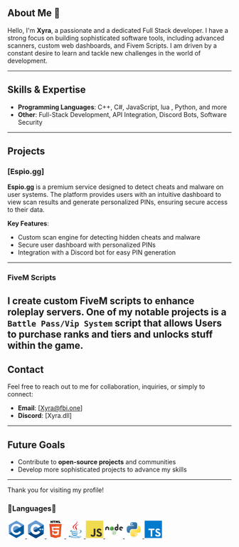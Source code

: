 ## About Me 👋

Hello, I'm **Xyra**, a passionate and a dedicated Full Stack developer. I have a strong focus on building sophisticated software tools, including advanced scanners, custom web dashboards, and Fivem Scripts. I am driven by a constant desire to learn and tackle new challenges in the world of development.

---

## Skills & Expertise

- **Programming Languages**: C++, C#, JavaScript, lua , Python, and more
- **Other**: Full-Stack Development, API Integration, Discord Bots, Software Security

---

## Projects

### [Espio.gg]

**Espio.gg** is a premium service designed to detect cheats and malware on user systems. The platform provides users with an intuitive dashboard to view scan results and generate personalized PINs, ensuring secure access to their data. 

**Key Features**:
- Custom scan engine for detecting hidden cheats and malware
- Secure user dashboard with personalized PINs
- Integration with a Discord bot for easy PIN generation
---

### FiveM Scripts

I create custom FiveM scripts to enhance roleplay servers. One of my notable projects is a `Battle Pass/Vip System` script that allows Users to purchase ranks and tiers and unlocks stuff within the game.  
---

## Contact

Feel free to reach out to me for collaboration, inquiries, or simply to connect:

- **Email**: [Xyra@fbi.one]
- **Discord**: [Xyra.dll]

---

## Future Goals


- Contribute to **open-source projects** and communities
- Develop more sophisticated projects to advance my skills

---

Thank you for visiting my profile!

<h3 align="left">🚀Languages🚀</h3>
<p align="left"> <a href="https://www.cprogramming.com/" target="_blank" rel="noreferrer"> <img src="https://raw.githubusercontent.com/devicons/devicon/master/icons/c/c-original.svg" alt="c" width="40" height="40"/> </a> <a href="https://www.w3schools.com/cpp/" target="_blank" rel="noreferrer"> <img src="https://raw.githubusercontent.com/devicons/devicon/master/icons/cplusplus/cplusplus-original.svg" alt="cplusplus" width="40" height="40"/> </a> <a href="https://www.w3.org/html/" target="_blank" rel="noreferrer"> <img src="https://raw.githubusercontent.com/devicons/devicon/master/icons/html5/html5-original-wordmark.svg" alt="html5" width="40" height="40"/> </a> <a href="https://www.java.com" target="_blank" rel="noreferrer"> <img src="https://raw.githubusercontent.com/devicons/devicon/master/icons/java/java-original.svg" alt="java" width="40" height="40"/> </a> <a href="https://developer.mozilla.org/en-US/docs/Web/JavaScript" target="_blank" rel="noreferrer"> <img src="https://raw.githubusercontent.com/devicons/devicon/master/icons/javascript/javascript-original.svg" alt="javascript" width="40" height="40"/> </a> <a href="https://nodejs.org" target="_blank" rel="noreferrer"> <img src="https://raw.githubusercontent.com/devicons/devicon/master/icons/nodejs/nodejs-original-wordmark.svg" alt="nodejs" width="40" height="40"/> </a> <a href="https://www.python.org" target="_blank" rel="noreferrer"> <img src="https://raw.githubusercontent.com/devicons/devicon/master/icons/python/python-original.svg" alt="python" width="40" height="40"/> </a> <a href="https://www.typescriptlang.org/" target="_blank" rel="noreferrer"> <img src="https://raw.githubusercontent.com/devicons/devicon/master/icons/typescript/typescript-original.svg" alt="typescript" width="40" height="40"/> </a> </p>


